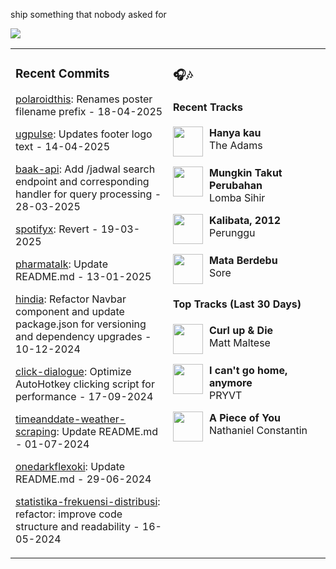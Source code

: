 ship something that nobody asked for

<img src="https://skillicons.dev/icons?i=golang,php,python,typescript,nodejs,laravel,nextjs,react,tailwind,prisma,supabase,figma,mongodb,mysql,postgresql" />

<table><tr>
<td valign="top" width="50%">

### Recent Commits

<!-- recent_commits starts -->
[polaroidthis](https://github.com/yafyx/polaroidthis/commit/2f52b0b74cc9eeb18d43e9a1462de4925be7cb24): Renames poster filename prefix - 18-04-2025

[ugpulse](https://github.com/yafyx/ugpulse/commit/838f77dabb0b32976040551a698748dbca8fd2c9): Updates footer logo text - 14-04-2025

[baak-api](https://github.com/yafyx/baak-api/commit/20a6ad8cbce4eea4e49ab16bf5481e8d06120c15): Add /jadwal search endpoint and corresponding handler for query processing - 28-03-2025

[spotifyx](https://github.com/yafyx/spotifyx/commit/305787c13f50faa31b9058021324e824d87a057b): Revert - 19-03-2025

[pharmatalk](https://github.com/yafyx/pharmatalk/commit/029c5a25a2754eb9b5dc1d95e6d6617bb2b1fbb8): Update README.md - 13-01-2025

[hindia](https://github.com/yafyx/hindia/commit/bb54c060ae47e2b23a024e23b630407105e8f54d): Refactor Navbar component and update package.json for versioning and dependency upgrades - 10-12-2024

[click-dialogue](https://github.com/yafyx/click-dialogue/commit/a24adcbd56d31a8cb8dbc8b8560f4e2f8c0324a1): Optimize AutoHotkey clicking script for performance - 17-09-2024

[timeanddate-weather-scraping](https://github.com/yafyx/timeanddate-weather-scraping/commit/7b114d739f870b5ea486fe05adb33b177ac5ad7c): Update README.md - 01-07-2024

[onedarkflexoki](https://github.com/yafyx/onedarkflexoki/commit/13db08acb9f7e7a50ff2192e626e484533f67175): Update README.md - 29-06-2024

[statistika-frekuensi-distribusi](https://github.com/yafyx/statistika-frekuensi-distribusi/commit/83eee4d905146aed84436041597fa2158661c7ac): refactor: improve code structure and readability - 16-05-2024
<!-- recent_commits ends -->

</td>
<td valign="top" width="50%">

### 🎧🎶

#### Recent Tracks

<!-- recent_tracks starts -->
<img src="https://lastfm.freetls.fastly.net/i/u/300x300/ee27fb5206754158a11dcbe3c41d21fb.jpg" width="48" height="48" align="left" style="margin-right: 10px;"/>**Hanya kau**<br>The Adams<br clear="left">

<img src="https://lastfm.freetls.fastly.net/i/u/300x300/65ab086613e599cff814c53b266f3f92.jpg" width="48" height="48" align="left" style="margin-right: 10px;"/>**Mungkin Takut Perubahan**<br>Lomba Sihir<br clear="left">

<img src="https://lastfm.freetls.fastly.net/i/u/300x300/60176329a2fb4ac061ee803d2d08e22a.jpg" width="48" height="48" align="left" style="margin-right: 10px;"/>**Kalibata, 2012**<br>Perunggu<br clear="left">

<img src="https://lastfm.freetls.fastly.net/i/u/300x300/1ed40e12a44b406b90a5ed94f047ea0b.jpg" width="48" height="48" align="left" style="margin-right: 10px;"/>**Mata Berdebu**<br>Sore<br clear="left">
<!-- recent_tracks ends -->

#### Top Tracks (Last 30 Days)

<!-- top_tracks starts -->
<img src="https://lastfm.freetls.fastly.net/i/u/300x300/2a96cbd8b46e442fc41c2b86b821562f.png" width="48" height="48" align="left" style="margin-right: 10px;"/>**Curl up & Die**<br>Matt Maltese<br clear="left">

<img src="https://lastfm.freetls.fastly.net/i/u/300x300/2a96cbd8b46e442fc41c2b86b821562f.png" width="48" height="48" align="left" style="margin-right: 10px;"/>**I can't go home, anymore**<br>PRYVT<br clear="left">

<img src="https://lastfm.freetls.fastly.net/i/u/300x300/2a96cbd8b46e442fc41c2b86b821562f.png" width="48" height="48" align="left" style="margin-right: 10px;"/>**A Piece of You**<br>Nathaniel Constantin<br clear="left">
<!-- top_tracks ends -->

</td>
</tr></table>
